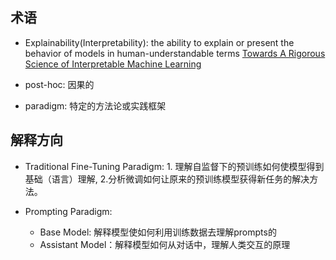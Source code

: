 ## 术语

- Explainability(Interpretability): the ability to explain or present the behavior of models in human-understandable terms
[Towards A Rigorous Science of Interpretable Machine Learning](https://arxiv.org/abs/1702.08608)

- post-hoc: 因果的
- paradigm: 特定的方法论或实践框架

## 解释方向

- Traditional Fine-Tuning Paradigm: 1. 理解自监督下的预训练如何使模型得到基础（语言）理解, 2.分析微调如何让原来的预训练模型获得新任务的解决方法。

- Prompting Paradigm:
  - Base Model: 解释模型使如何利用训练数据去理解prompts的
  - Assistant Model：解释模型如何从对话中，理解人类交互的原理